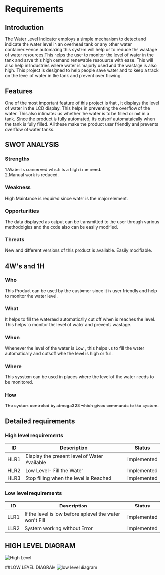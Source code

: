 # Requirements
  ## Introduction
The Water Level Indicator employs a simple mechanism to detect and indicate the water level in an overhead tank or any other water container.Hence automating this system will help us to reduce the wastage of water resources.This helps the user to monitor the level of water in the tank and save this high demand renewable resouurce with ease. 
 This will also help in Industries where water is majorly used and the wastage is also high. This project is designed to help people save water and to keep a track on the level of water in the tank and prevent over flowing.
  
  ## Features
One of the most important feature of this project is that , it displays the level of water in the LCD display. This helps in preventing the overflow of the water. This also intimates us whether the water is to be filled or not in a tank. Since the product is fully automated, its cutsoff automataically when the tank is fully filled. All these make the product user friendly and prevents overflow of water tanks.
 ## SWOT ANALYSIS
  ### Strengths
 1.Water is conserved which is a high time need. <br /> 
 2.Manual work is reduced.
   ### Weakness
High Maintance is required since water is the major element.
  ### Opportunities
The data displayed as output can be transmitted to the user through various methodolgies and the code also can be easily modified.
  ### Threats

New and different versions of this product is available. Easily modifiable.
 ## 4W's and 1H
  ### Who
This Product can be used by the customer since it is user friendly and help to monitor the water level.
  ### What

It helps to fill the waterand automatically cut off when is reaches the level. This helps to monitor the level of water and prevents wastage.
  ### When

Whenever the level of the water is Low , this helps us to fill the water automatically and cutsoff whe the level is high or full. 
  ### Where

This sysstem can be used in places where the level of the water needs to be monitored.
  ### How

The system controled by atmega328 which gives commands to the system.
 ## Detailed requirements
  ### High level requirements 

| ID | Description | Status |
| ------ | ------ | ------ |
| HLR1 | Display the present level of Water Available | Implemented |
| HLR2 | Low Level- Fill the Water | Implemented
| HLR3 | Stop filling when the level is Reached| Implemented
  
   ### Low level requirements 

| ID | Description | Status |
| ------ | ------ | ------ |
| LLR1 | If the level is low before uplevel the water won't Fill | Implemented |
| LLR2 | System working without Error|Implemented



## HIGH LEVEL DIAGRAM
![High Level](https://user-images.githubusercontent.com/94228057/144435961-c6e0b4ed-2b96-4e60-967d-38f7869fe310.png)


##LOW LEVEL DIAGRAM
![low level diagram](https://user-images.githubusercontent.com/94228057/144435758-e5ab1c1b-22b7-47f8-8cc4-497cee3e260e.png)



